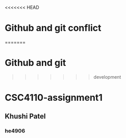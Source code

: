 <<<<<<< HEAD
# Github and git conflict
=======
# Github and git
>>>>>>> development
# CSC4110-assignment1
## Khushi Patel 
### he4906

